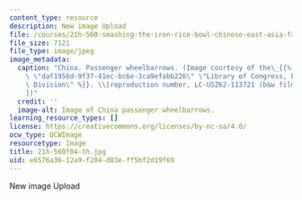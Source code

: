 ```yaml
---
content_type: resource
description: New image Upload
file: /courses/21h-560-smashing-the-iron-rice-bowl-chinese-east-asia-fall-2004/e6576a3612a9f284d83eff5bf2d19f69_21h-560f04-th.jpg
file_size: 7121
file_type: image/jpeg
image_metadata:
  caption: "China. Passenger wheelbarrows. (Image courtesy of the\_{{% resource_link\
    \ \"daf1956d-9f37-41ec-bc6e-3ca9efabb226\" \"Library of Congress, Prints and Photographs\
    \ Division\" %}}. \\[reproduction number, LC-USZ62-113721 (b&w film copy neg.)\\\
    ])"
  credit: ''
  image-alt: Image of China passenger wheelbarrows.
learning_resource_types: []
license: https://creativecommons.org/licenses/by-nc-sa/4.0/
ocw_type: OCWImage
resourcetype: Image
title: 21h-560f04-th.jpg
uid: e6576a36-12a9-f284-d83e-ff5bf2d19f69
---
```

New image Upload
